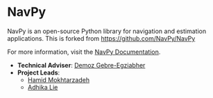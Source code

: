 # NavPy

NavPy is an open-source Python library for navigation and estimation applications.
This is forked from https://github.com/NavPy/NavPy

For more information, visit the [NavPy Documentation](http://navpy.readthedocs.org/en/latest/).

* **Technical Adviser**: [Demoz Gebre-Egziabher](http://www.aem.umn.edu/people/faculty/bio/gebre_egziabher.shtml)
* **Project Leads**:
	* [Hamid Mokhtarzadeh](https://github.com/hamid-m)
	* [Adhika Lie](https://github.com/adhika)
